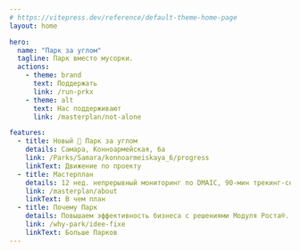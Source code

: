 ```yaml
---
# https://vitepress.dev/reference/default-theme-home-page
layout: home

hero:
  name: "Парк за углом"
  tagline: Парк вместо мусорки.
  actions:
    - theme: brand
      text: Поддержать
      link: /run-prkx
    - theme: alt
      text: Нас поддерживают
      link: /masterplan/not-alone

features:
  - title: Новый 🌲 Парк за углом
    details: Самара, Конноармейская, 6а
    link: /Parks/Samara/konnoarmeiskaya_6/progress
    linkText: Движение по проекту
  - title: Мастерплан
    details: 12 нед. непрерывный мониторинг по DMAIC, 90-мин трекинг-сессии каждую неделю.
    link: /masterplan/about
    linkText: В чем план
  - title: Почему Парк
    details: Повышаем эффективность бизнеса с решениями Модуля Роста®.
    link: /why-park/idee-fixe
    linkText: Больше Парков
---
```

